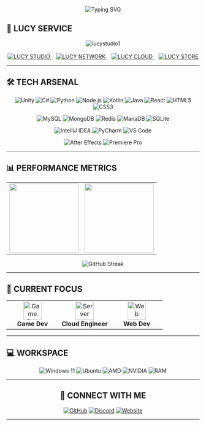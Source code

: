 <div align="center">
  
![Typing SVG](https://readme-typing-svg.demolab.com?font=Fira+Code&size=24&duration=3000&pause=1000&color=667EEA&center=true&vCenter=true&multiline=true&width=700&height=80&lines=HI+there!;Im+Woojun+Choi+(happy704),+CEO+of+LUCY+STUDIO.)

</div>

## 🌙 **LUCY SERVICE**

<div align="center">



<img src="https://media.discordapp.net/attachments/1284835584732565608/1384872567940186163/banner.webp?ex=686e6095&is=686d0f15&hm=a09f0d46b41dadd6c5ec0f4ab755d9436336de1bb0e9bb92abc694af18a2c924&=&animated=true" alt="lucystudio1"/>
<br><br>
<a href="https://lucystudio.kr/">
<img src="https://img.shields.io/badge/🏢-LUCY_STUDIO-5865f2?style=for-the-badge&logoColor=white&labelColor=5865f2" alt="LUCY STUDIO"/>
</a>
&nbsp;&nbsp;
<a href="https://www.lucymc.kr/">
<img src="https://img.shields.io/badge/🎮-LUCY_NETWORK-57f287?style=for-the-badge&logoColor=white&labelColor=57f287" alt="LUCY NETWORK"/>
</a>
&nbsp;&nbsp;
<a href="https://cloud.lucystudio.kr/">
<img src="https://img.shields.io/badge/☁️-LUCY_CLOUD-ffd43b?style=for-the-badge&logoColor=white&labelColor=ffd43b" alt="LUCY CLOUD"/>
</a>
&nbsp;&nbsp;
<a href="https://store.lucystudio.kr/marketplace">
<img src="https://img.shields.io/badge/🛍️-LUCY_STORE-f38ba8?style=for-the-badge&logoColor=white&labelColor=f38ba8" alt="LUCY STORE"/>
</a>

</div>

---

## 🛠️ **TECH ARSENAL**
<div align="center">

![Unity](https://img.shields.io/badge/Unity-100000?style=for-the-badge&logo=unity&logoColor=white)
![C#](https://img.shields.io/badge/C%23-239120?style=for-the-badge&logo=c-sharp&logoColor=white)
![Python](https://img.shields.io/badge/Python-3776AB?style=for-the-badge&logo=python&logoColor=white)
![Node.js](https://img.shields.io/badge/Node.js-43853D?style=for-the-badge&logo=node.js&logoColor=white)
![Kotlin](https://img.shields.io/badge/Kotlin-0095D5?style=for-the-badge&logo=kotlin&logoColor=white)
![Java](https://img.shields.io/badge/Java-ED8B00?style=for-the-badge&logo=openjdk&logoColor=white)
![React](https://img.shields.io/badge/React-20232A?style=for-the-badge&logo=react&logoColor=61DAFB)
![HTML5](https://img.shields.io/badge/HTML5-E34F26?style=for-the-badge&logo=html5&logoColor=white)
![CSS3](https://img.shields.io/badge/CSS3-1572B6?style=for-the-badge&logo=css3&logoColor=white)

![MySQL](https://img.shields.io/badge/MySQL-00000F?style=for-the-badge&logo=mysql&logoColor=white)
![MongoDB](https://img.shields.io/badge/MongoDB-4EA94B?style=for-the-badge&logo=mongodb&logoColor=white)
![Redis](https://img.shields.io/badge/Redis-DC382D?style=for-the-badge&logo=redis&logoColor=white)
![MariaDB](https://img.shields.io/badge/MariaDB-003545?style=for-the-badge&logo=mariadb&logoColor=white)
![SQLite](https://img.shields.io/badge/SQLite-07405E?style=for-the-badge&logo=sqlite&logoColor=white)

![IntelliJ IDEA](https://img.shields.io/badge/IntelliJ_IDEA-000000?style=for-the-badge&logo=intellij-idea&logoColor=white)
![PyCharm](https://img.shields.io/badge/PyCharm-000000?style=for-the-badge&logo=pycharm&logoColor=white)
![VS Code](https://img.shields.io/badge/VISUAL_STUDIO_CODE-007ACC?style=for-the-badge&logo=visual-studio-code&logoColor=white)

![After Effects](https://img.shields.io/badge/Adobe%20After%20Effects-9999FF?style=for-the-badge&logo=Adobe%20After%20Effects&logoColor=white)
![Premiere Pro](https://img.shields.io/badge/Adobe%20Premiere%20Pro-9999FF?style=for-the-badge&logo=Adobe%20Premiere%20Pro&logoColor=white)

</div>

---

## 📊 **PERFORMANCE METRICS**

<div align="center">

<table>
<tr>
<td>
<img height="180em" src="https://github-readme-stats-chi-ten-31.vercel.app/api?username=happy704&show_icons=true&theme=tokyonight&hide_border=true&bg_color=0d1117&title_color=667eea&icon_color=764ba2&text_color=ffffff" />
</td>
<td>
<img height="180em" src="https://github-readme-stats-chi-ten-31.vercel.app/api/top-langs/?username=happy704&layout=compact&theme=tokyonight&hide_border=true&bg_color=0d1117&title_color=667eea&text_color=ffffff" />
</td>
</tr>
</table>

![GitHub Streak](https://github-readme-streak-stats.herokuapp.com/?user=happy704&theme=tokyonight&hide_border=true&background=0d1117&ring=667eea&fire=764ba2&currStreakLabel=667eea)

</div>

---

## 🎯 **CURRENT FOCUS**
<div align="center">
<table>
<tr>
<td align="center" width="33.33%">
<img src="https://cdn.jsdelivr.net/gh/devicons/devicon/icons/kotlin/kotlin-original.svg" width="48" height="48" alt="Game Dev"/>
<br><strong>Game Dev</strong>
</td>
<td align="center" width="33.33%">
<img src="https://img.icons8.com/color/48/000000/server.png" width="48" height="48" alt="Server"/>
<br><strong>Cloud Engineer</strong>
</td>
<td align="center" width="33.33%">
<img src="https://cdn.jsdelivr.net/gh/devicons/devicon/icons/react/react-original.svg" width="48" height="48" alt="Web"/>
<br><strong>Web Dev</strong>
</td>
</tr>
</table>
</div>

---

## 💻 **WORKSPACE**

<div align="center">

![Windows 11](https://img.shields.io/badge/Windows_11-0078D6?style=for-the-badge&logo=windows&logoColor=white)
![Ubuntu](https://img.shields.io/badge/Ubuntu-E95420?style=for-the-badge&logo=ubuntu&logoColor=white)
![AMD](https://img.shields.io/badge/AMD-Ryzen_5_7500F-ED1C24?style=for-the-badge&logo=amd&logoColor=white)
![NVIDIA](https://img.shields.io/badge/NVIDIA-RTX_4060-76B900?style=for-the-badge&logo=nvidia&logoColor=white)
![RAM](https://img.shields.io/badge/RAM-32GB-FF6B35?style=for-the-badge&logo=memory&logoColor=white)

</div>

---

<div align="center">

## 🌟 **CONNECT WITH ME**

[![GitHub](https://img.shields.io/badge/GitHub-100000?style=for-the-badge&logo=github&logoColor=white)](https://github.com/happy704)
[![Discord](https://img.shields.io/badge/Discord-5865F2?style=for-the-badge&logo=discord&logoColor=white)](https://discord.com/invite/qbKyfY5vcf)
[![Website](https://img.shields.io/badge/Website-667eea?style=for-the-badge&logo=About.me&logoColor=white)](https://happy704.xyz)

---

</div>

